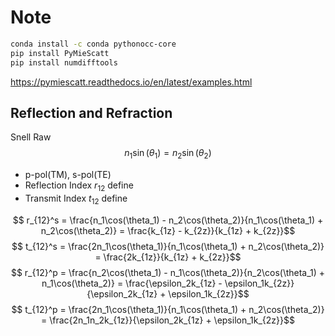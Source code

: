 # Note

```bash
conda install -c conda pythonocc-core
pip install PyMieScatt
pip install numdifftools
```

<https://pymiescatt.readthedocs.io/en/latest/examples.html>

## Reflection and Refraction

Snell Raw
$$ n_1\sin(\theta_1) = n_2\sin(\theta_2) $$

- p-pol(TM), s-pol(TE)
- Reflection Index $r_{12}$ define
- Transmit Index $t_{12}$ define

$$ r_{12}^s = \frac{n_1\cos(\theta_1) - n_2\cos(\theta_2)}{n_1\cos(\theta_1) + n_2\cos(\theta_2)} = \frac{k_{1z} - k_{2z}}{k_{1z} + k_{2z}}$$
$$ t_{12}^s = \frac{2n_1\cos(\theta_1)}{n_1\cos(\theta_1) + n_2\cos(\theta_2)} = \frac{2k_{1z}}{k_{1z} + k_{2z}}$$
$$ r_{12}^p = \frac{n_2\cos(\theta_1) - n_1\cos(\theta_2)}{n_2\cos(\theta_1) + n_1\cos(\theta_2)} = \frac{\epsilon_2k_{1z} - \epsilon_1k_{2z}}{\epsilon_2k_{1z} + \epsilon_1k_{2z}}$$
$$ t_{12}^p = \frac{2n_1\cos(\theta_1)}{n_1\cos(\theta_1) + n_2\cos(\theta_2)} = \frac{2n_1n_2k_{1z}}{\epsilon_2k_{1z} + \epsilon_1k_{2z}}$$
